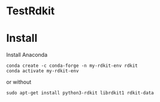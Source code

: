 # TestRdkit

# Install

Install Anaconda

```commandline
conda create -c conda-forge -n my-rdkit-env rdkit
conda activate my-rdkit-env
```

or without

```commandline
sudo apt-get install python3-rdkit librdkit1 rdkit-data
```